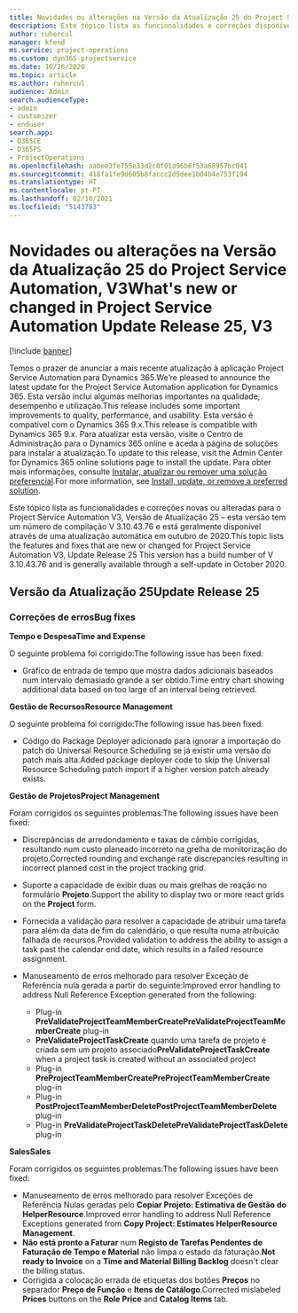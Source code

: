 ```yaml
---
title: Novidades ou alterações na Versão da Atualização 25 do Project Service Automation, V3
description: Este tópico lista as funcionalidades e correções disponíveis no Project Service Automation V3, Versão da Atualização 25, V3.
author: ruhercul
manager: kfend
ms.service: project-operations
ms.custom: dyn365-projectservice
ms.date: 10/26/2020
ms.topic: article
ms.author: ruhercul
audience: Admin
search.audienceType:
- admin
- customizer
- enduser
search.app:
- D365CE
- D365PS
- ProjectOperations
ms.openlocfilehash: aabee3fe755e33d2c0f01a96b6f53a68957bc041
ms.sourcegitcommit: 418fa1fe9d605b8faccc2d5dee1b04b4e753f194
ms.translationtype: HT
ms.contentlocale: pt-PT
ms.lasthandoff: 02/10/2021
ms.locfileid: "5143783"
---
```

# <a name="whats-new-or-changed-in-project-service-automation-update-release-25-v3"></a><span data-ttu-id="85dc1-103">Novidades ou alterações na Versão da Atualização 25 do Project Service Automation, V3</span><span class="sxs-lookup"><span data-stu-id="85dc1-103">What's new or changed in Project Service Automation Update Release 25, V3</span></span>

[!include [banner](../includes/psa-now-project-operations.md)]

<span data-ttu-id="85dc1-104">Temos o prazer de anunciar a mais recente atualização à aplicação Project Service Automation para Dynamics 365.</span><span class="sxs-lookup"><span data-stu-id="85dc1-104">We’re pleased to announce the latest update for the Project Service Automation application for Dynamics 365.</span></span> <span data-ttu-id="85dc1-105">Esta versão inclui algumas melhorias importantes na qualidade, desempenho e utilização.</span><span class="sxs-lookup"><span data-stu-id="85dc1-105">This release includes some important improvements to quality, performance, and usability.</span></span> <span data-ttu-id="85dc1-106">Esta versão é compatível com o Dynamics 365 9.x.</span><span class="sxs-lookup"><span data-stu-id="85dc1-106">This release is compatible with Dynamics 365 9.x.</span></span> <span data-ttu-id="85dc1-107">Para atualizar esta versão, visite o Centro de Administração para o Dynamics 365 online e aceda à página de soluções para instalar a atualização.</span><span class="sxs-lookup"><span data-stu-id="85dc1-107">To update to this release, visit the Admin Center for Dynamics 365 online solutions page to install the update.</span></span> <span data-ttu-id="85dc1-108">Para obter mais informações, consulte [Instalar, atualizar ou remover uma solução preferencial](https://docs.microsoft.com/power-platform/admin/install-remove-preferred-solution).</span><span class="sxs-lookup"><span data-stu-id="85dc1-108">For more information, see [Install, update, or remove a preferred solution](https://docs.microsoft.com/power-platform/admin/install-remove-preferred-solution).</span></span>

<span data-ttu-id="85dc1-109">Este tópico lista as funcionalidades e correções novas ou alteradas para o Project Service Automation V3, Versão de Atualização 25 – esta versão tem um número de compilação V 3.10.43.76 e está geralmente disponível através de uma atualização automática em outubro de 2020.</span><span class="sxs-lookup"><span data-stu-id="85dc1-109">This topic lists the features and fixes that are new or changed for Project Service Automation V3, Update Release 25 This version has a build number of V 3.10.43.76 and is generally available through a self-update in October 2020.</span></span>

## <a name="update-release-25"></a><span data-ttu-id="85dc1-110">Versão da Atualização 25</span><span class="sxs-lookup"><span data-stu-id="85dc1-110">Update Release 25</span></span>

### <a name="bug-fixes"></a><span data-ttu-id="85dc1-111">Correções de erros</span><span class="sxs-lookup"><span data-stu-id="85dc1-111">Bug fixes</span></span>

<span data-ttu-id="85dc1-112">**Tempo e Despesa**</span><span class="sxs-lookup"><span data-stu-id="85dc1-112">**Time and Expense**</span></span>

<span data-ttu-id="85dc1-113">O seguinte problema foi corrigido:</span><span class="sxs-lookup"><span data-stu-id="85dc1-113">The following issue has been fixed:</span></span>

- <span data-ttu-id="85dc1-114">Gráfico de entrada de tempo que mostra dados adicionais baseados num intervalo demasiado grande a ser obtido.</span><span class="sxs-lookup"><span data-stu-id="85dc1-114">Time entry chart showing additional data based on too large of an interval being retrieved.</span></span>

<span data-ttu-id="85dc1-115">**Gestão de Recursos**</span><span class="sxs-lookup"><span data-stu-id="85dc1-115">**Resource Management**</span></span>

<span data-ttu-id="85dc1-116">O seguinte problema foi corrigido:</span><span class="sxs-lookup"><span data-stu-id="85dc1-116">The following issue has been fixed:</span></span>

- <span data-ttu-id="85dc1-117">Código do Package Deployer adicionado para ignorar a importação do patch do Universal Resource Scheduling se já existir uma versão do patch mais alta.</span><span class="sxs-lookup"><span data-stu-id="85dc1-117">Added package deployer code to skip the Universal Resource Scheduling patch import if a higher version patch already exists.</span></span>

<span data-ttu-id="85dc1-118">**Gestão de Projetos**</span><span class="sxs-lookup"><span data-stu-id="85dc1-118">**Project Management**</span></span>

<span data-ttu-id="85dc1-119">Foram corrigidos os seguintes problemas:</span><span class="sxs-lookup"><span data-stu-id="85dc1-119">The following issues have been fixed:</span></span>

- <span data-ttu-id="85dc1-120">Discrepâncias de arredondamento e taxas de câmbio corrigidas, resultando num custo planeado incorreto na grelha de monitorização do projeto.</span><span class="sxs-lookup"><span data-stu-id="85dc1-120">Corrected rounding and exchange rate discrepancies resulting in incorrect planned cost in the project tracking grid.</span></span>
- <span data-ttu-id="85dc1-121">Suporte a capacidade de exibir duas ou mais grelhas de reação no formulário **Projeto**.</span><span class="sxs-lookup"><span data-stu-id="85dc1-121">Support the ability to display two or more react grids on the **Project** form.</span></span>
- <span data-ttu-id="85dc1-122">Fornecida a validação para resolver a capacidade de atribuir uma tarefa para além da data de fim do calendário, o que resulta numa atribuição falhada de recursos.</span><span class="sxs-lookup"><span data-stu-id="85dc1-122">Provided validation to address the ability to assign a task past the calendar end date, which results in a failed resource assignment.</span></span>
- <span data-ttu-id="85dc1-123">Manuseamento de erros melhorado para resolver Exceção de Referência nula gerada a partir do seguinte:</span><span class="sxs-lookup"><span data-stu-id="85dc1-123">Improved error handling to address Null Reference Exception generated from the following:</span></span>

    - <span data-ttu-id="85dc1-124">Plug-in **PreValidateProjectTeamMemberCreate**</span><span class="sxs-lookup"><span data-stu-id="85dc1-124">**PreValidateProjectTeamMemberCreate** plug-in</span></span>
    - <span data-ttu-id="85dc1-125">**PreValidateProjectTaskCreate** quando uma tarefa de projeto é criada sem um projeto associado</span><span class="sxs-lookup"><span data-stu-id="85dc1-125">**PreValidateProjectTaskCreate** when a project task is created without an associated project</span></span>
    - <span data-ttu-id="85dc1-126">Plug-in **PreProjectTeamMemberCreate**</span><span class="sxs-lookup"><span data-stu-id="85dc1-126">**PreProjectTeamMemberCreate** plug-in</span></span>
    - <span data-ttu-id="85dc1-127">Plug-in **PostProjectTeamMemberDelete**</span><span class="sxs-lookup"><span data-stu-id="85dc1-127">**PostProjectTeamMemberDelete** plug-in</span></span>
    - <span data-ttu-id="85dc1-128">Plug-in **PreValidateProjectTaskDelete**</span><span class="sxs-lookup"><span data-stu-id="85dc1-128">**PreValidateProjectTaskDelete** plug-in</span></span>

<span data-ttu-id="85dc1-129">**Sales**</span><span class="sxs-lookup"><span data-stu-id="85dc1-129">**Sales**</span></span>

<span data-ttu-id="85dc1-130">Foram corrigidos os seguintes problemas:</span><span class="sxs-lookup"><span data-stu-id="85dc1-130">The following issues have been fixed:</span></span>

- <span data-ttu-id="85dc1-131">Manuseamento de erros melhorado para resolver Exceções de Referência Nulas geradas pelo **Copiar Projeto: Estimativa de Gestão do HelperResource**.</span><span class="sxs-lookup"><span data-stu-id="85dc1-131">Improved error handling to address Null Reference Exceptions generated from **Copy Project: Estimates HelperResource Management**.</span></span>
- <span data-ttu-id="85dc1-132">**Não está pronto a Faturar** num **Registo de Tarefas Pendentes de Faturação de Tempo e Material** não limpa o estado da faturação.</span><span class="sxs-lookup"><span data-stu-id="85dc1-132">**Not ready to Invoice** on a **Time and Material Billing Backlog** doesn't clear the billing status.</span></span>
- <span data-ttu-id="85dc1-133">Corrigida a colocação errada de etiquetas dos botões **Preços** no separador **Preço de Função** e **Itens de Catálogo**.</span><span class="sxs-lookup"><span data-stu-id="85dc1-133">Corrected mislabeled **Prices** buttons on the **Role Price** and **Catalog Items** tab.</span></span>
